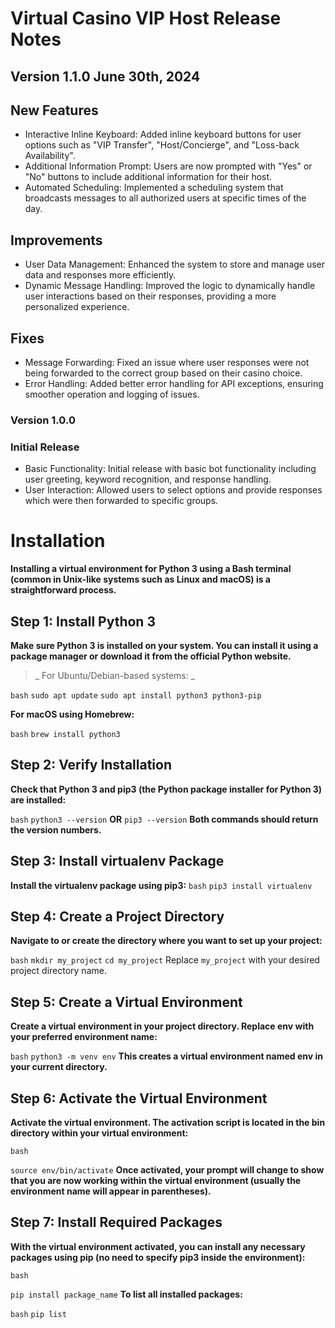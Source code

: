 # Virtual Casino VIP Host Release Notes 

## Version 1.1.0 June 30th, 2024 
## New Features 
- Interactive Inline Keyboard: Added inline keyboard buttons for user options such as "VIP Transfer", "Host/Concierge", and "Loss-back Availability".
- Additional Information Prompt: Users are now prompted with "Yes" or "No" buttons to include additional information for their host. 
- Automated Scheduling: Implemented a scheduling system that broadcasts messages to all authorized users at specific times of the day. 
## Improvements 
- User Data Management: Enhanced the system to store and manage user data and responses more efficiently. 
- Dynamic Message Handling: Improved the logic to dynamically handle user interactions based on their responses, providing a more personalized experience. 
## Fixes 
- Message Forwarding: Fixed an issue where user responses were not being forwarded to the correct group based on their casino choice. 
- Error Handling: Added better error handling for API exceptions, ensuring smoother operation and logging of issues. 
### Version 1.0.0 
### Initial Release 
- Basic Functionality: Initial release with basic bot functionality including user greeting, keyword recognition, and response handling. 
- User Interaction: Allowed users to select options and provide responses which were then forwarded to specific groups. 

# Installation 
**Installing a virtual environment for Python 3 using a Bash terminal (common in Unix-like systems such as Linux and macOS) is a straightforward process.** 

## Step 1: Install Python 3
**Make sure Python 3 is installed on your system. You can install it using a package manager or download it from the official Python website.**

>_ For Ubuntu/Debian-based systems: _

`bash`
`sudo apt update`
`sudo apt install python3 python3-pip`

**For macOS using Homebrew:**

`bash`
`brew install python3`

## Step 2: Verify Installation
**Check that Python 3 and pip3 (the Python package installer for Python 3) are installed:**

`bash`
`python3 --version`
**OR**
`pip3 --version`
**Both commands should return the version numbers.**

## Step 3: Install virtualenv Package
**Install the virtualenv package using pip3:**
`bash`
`pip3 install virtualenv`

## Step 4: Create a Project Directory
**Navigate to or create the directory where you want to set up your project:**

`bash`
`mkdir my_project`
`cd my_project`
Replace `my_project` with your desired project directory name.

## Step 5: Create a Virtual Environment
**Create a virtual environment in your project directory. Replace env with your preferred environment name:**

`bash`
`python3 -m venv env`
**This creates a virtual environment named env in your current directory.**

## Step 6: Activate the Virtual Environment
**Activate the virtual environment. The activation script is located in the bin directory within your virtual environment:**

`bash`

`source env/bin/activate`
**Once activated, your prompt will change to show that you are now working within the virtual environment (usually the environment name will appear in parentheses).**

## Step 7: Install Required Packages
**With the virtual environment activated, you can install any necessary packages using pip (no need to specify pip3 inside the environment):**

`bash`

`pip install package_name`
**To list all installed packages:**

`bash`
`pip list`
